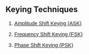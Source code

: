 <!DOCTYPE html>
<html lang="en">
<head>
  <meta charset="UTF-8">
  <meta name="viewport" content="width=device-width, initial-scale=1.0">
  <link href="https://cdn.jsdelivr.net/npm/tailwindcss@2.2.19/dist/tailwind.min.css" rel="stylesheet">
</head>
<body>

## Keying Techniques

<ol class="mb-4 pl-4 list-decimal text-[#007bff] font-normal text-[19.2px]" style="font-family: Raleway, sans-serif">
  <li>
    <a href="./theory/ASK.html" class="hover:text-[#3e6389] hover:underline">
      <p>Amplitude Shift Keying (ASK)</p>
    </a>
  </li>
  <li>
    <a href="./theory/FSK.html" class="hover:text-[#3e6389] hover:underline">
      <p>Frequency Shift Keying (FSK)</p>
    </a>
  </li>
  <li>
    <a href="./theory/PSK.html" class="hover:text-[#3e6389] hover:underline">
      <p>Phase Shift Keying (PSK)</p>
    </a>
  </li>
</ol>
</body>
</html>
